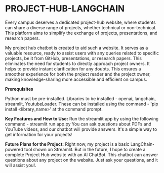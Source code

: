 # PROJECT-HUB-LANGCHAIN
 
Every campus deserves a dedicated project-hub website, where students can share a diverse range of projects, whether technical or non-technical. This platform aims to simplify the exchange of projects, presentations, and research papers.

My project hub chatbot is created to aid such a website. It serves as a valuable resource, ready to assist users with any queries related to specific projects, be it from GitHub, presentations, or research papers. This eliminates the need for students to directly approach project owners. It helps to provide instant clarification for any doubts. This ensures a smoother experience for both the project reader and the project owner, making knowledge-sharing more accessible and efficient on campus.

**Prerequisites**

Python must be pre-installed.
Libraries to be installed - openai, langchain, streamlit, YoutubeLoader. These can be installed using the command - 'pip install <library_name>' at the command prompt.

**Key Features and How to Use:**
Run the streamlit app by using the following command - streamlit run app.py
You can ask questions about PDFs and YouTube videos, and our chatbot will provide answers. It's a simple way to get information for your projects!

**Future Plans for the Project:**
Right now, my project is a basic LangChain-powered tool shown on Streamlit. But in the future, I hope to create a complete Project Hub website with an AI ChatBot. This chatbot can answer questions about any project on the website. Just ask your questions, and it will assist you!.
